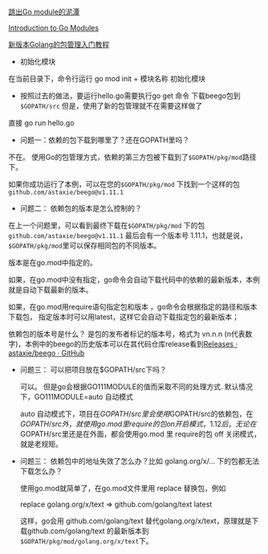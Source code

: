 [跳出Go module的泥潭](https://colobu.com/2018/08/27/learn-go-module/) 

[Introduction to Go Modules](https://roberto.selbach.ca/intro-to-go-modules/)

[新版本Golang的包管理入门教程](https://blog.csdn.net/banmuhuangci/article/details/88873567)

- 初始化模块

在当前目录下，命令行运行 go mod init + 模块名称 初始化模块

- 按照过去的做法，要运行hello.go需要执行go get 命令 下载beego包到 `$GOPATH/src` 但是，使用了新的包管理就不在需要这样做了

直接 go run hello.go

- 问题一：依赖的包下载到哪里了？还在GOPATH里吗？

不在。
使用Go的包管理方式，依赖的第三方包被下载到了`$GOPATH/pkg/mod`路径下。

如果你成功运行了本例，可以在您的`$GOPATH/pkg/mod` 下找到一个这样的包 `github.com/astaxie/beego@v1.11.1`

- 问题二： 依赖包的版本是怎么控制的？

在上一个问题里，可以看到最终下载在`$GOPATH/pkg/mod` 下的包 `github.com/astaxie/beego@v1.11.1` 最后会有一个版本号 1.11.1，也就是说，`$GOPATH/pkg/mod`里可以保存相同包的不同版本。

版本是在go.mod中指定的。

如果，在go.mod中没有指定，go命令会自动下载代码中的依赖的最新版本，本例就是自动下载最新的版本。

如果，在go.mod用require语句指定包和版本 ，go命令会根据指定的路径和版本下载包，
指定版本时可以用latest，这样它会自动下载指定包的最新版本；

依赖包的版本号是什么？ 是包的发布者标记的版本号，格式为 vn.n.n (n代表数字)，本例中的beego的历史版本可以在其代码仓库release看到[Releases · astaxie/beego · GitHub](https://github.com/astaxie/beego/releases)

- 问题三： 可以把项目放在$GOPATH/src下吗？

    可以。
    但是go会根据GO111MODULE的值而采取不同的处理方式.    默认情况下，GO111MODULE=auto 自动模式

    auto 自动模式下，项目在$GOPATH/src里会使用$GOPATH/src的依赖包，在$GOPATH/src外，就使用go.mod 里 require的包
    on 开启模式，1.12后，无论在$GOPATH/src里还是在外面，都会使用go.mod 里 require的包
    off 关闭模式，就是老规矩。

- 问题三： 依赖包中的地址失效了怎么办？比如 golang.org/x/… 下的包都无法下载怎么办？

    使用go.mod就简单了，在go.mod文件里用 replace 替换包，例如

    replace golang.org/x/text => github.com/golang/text latest

    这样，go会用 github.com/golang/text 替代golang.org/x/text，原理就是下载github.com/golang/text 的最新版本到 `$GOPATH/pkg/mod/golang.org/x/text`下。
